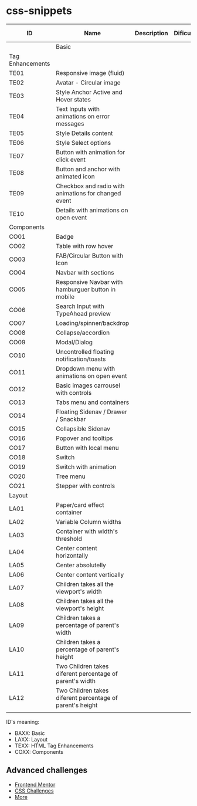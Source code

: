 # css-snippets

| ID | Name | Description | Dificulty | Needs JS? | Examples |
| --- | --- | :---: | :---: | :---: | :---: |
|| Basic |||
| Tag Enhancements |
| TE01 | Responsive image (fluid) | | | | |
| TE02 | Avatar - Circular image | | | | |
| TE03 | Style Anchor Active and Hover states | | | | |
| TE04 | Text Inputs with animations on error messages | | | | |
| TE05 | Style Details content | | | | |
| TE06 | Style Select options | | | | |
| TE07 | Button with animation for click event | | | | |
| TE08 | Button and anchor with animated icon | | | | |
| TE09 | Checkbox and radio with animations for changed event | | | | |
| TE10 | Details with animations on open event | | | | |
| Components |
| CO01 | Badge | | | | |
| CO02 | Table with row hover | | | | |
| CO03 | FAB/Circular Button with Icon | | | | |
| CO04 | Navbar with sections | | | | |
| CO05 | Responsive Navbar with hamburguer button in mobile | | | | |
| CO06 | Search Input with TypeAhead preview | | | | |
| CO07 | Loading/spinner/backdrop | | | | |
| CO08 | Collapse/accordion | | | | |
| CO09 | Modal/Dialog | | | | |
| CO10 | Uncontrolled floating notification/toasts | | | | |
| CO11 | Dropdown menu with animations on open event | | | | |
| CO12 | Basic images carrousel with controls | | | | |
| CO13 | Tabs menu and containers | | | | |
| CO14 | Floating Sidenav / Drawer / Snackbar | | | | |
| CO15 | Collapsible Sidenav | | | | |
| CO16 | Popover and tooltips | | | | |
| CO17 | Button with local menu | | | | |
| CO18 | Switch | | | | |
| CO19 | Switch with animation | | | | |
| CO20 | Tree menu | | | | |
| CO21 | Stepper with controls | | | | |
| Layout |
| LA01 | Paper/card effect container | | | | |
| LA02 | Variable Column widths | | | | |
| LA03 | Container with width's threshold | | | | |
| LA04 | Center content horizontally | | | | |
| LA05 | Center absolutelly | | | | |
| LA06 | Center content vertically | | | | |
| LA07 | Children takes all the viewport's width | | | | |
| LA08 | Children takes all the viewport's height | | | | |
| LA09 | Children takes a percentage of parent's width | | | | |
| LA10 | Children takes a percentage of parent's height | | | | |
| LA11 | Two Children takes diferent percentage of parent's width | | | | |
| LA12 | Two Children takes diferent percentage of parent's height | | | | |
| |

ID's meaning:

- BAXX: Basic
- LAXX: Layout
- TEXX: HTML Tag Enhancements
- COXX: Components

## Advanced challenges

- [Frontend Mentor](https://www.frontendmentor.io/)
- [CSS Challenges](https://en.wikiversity.org/wiki/Web_Design/CSS_challenges)
- [More](https://css-tricks.com/front-end-challenges/)
